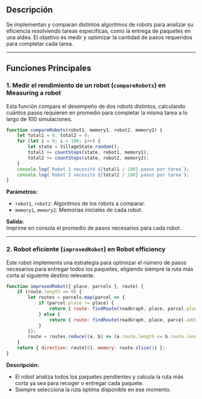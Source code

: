 

## Descripción

Se implementan y comparan distintos algoritmos de robots para analizar su eficiencia resolviendo tareas específicas, como la entrega de paquetes en una aldea. El objetivo es medir y optimizar la cantidad de pasos requeridos para completar cada tarea.

---

## Funciones Principales

### 1. Medir el rendimiento de un robot (`compareRobots`) en Measuring a robot

Esta función compara el desempeño de dos robots distintos, calculando cuántos pasos requieren en promedio para completar la misma tarea a lo largo de 100 simulaciones.

```javascript
function compareRobots(robot1, memory1, robot2, memory2) {
    let total1 = 0, total2 = 0;
    for (let i = 0; i < 100; i++) {
        let state = VillageState.random();
        total1 += countSteps(state, robot1, memory1);
        total2 += countSteps(state, robot2, memory2);
    }
    console.log(`Robot 1 necesitó ${total1 / 100} pasos por tarea`);
    console.log(`Robot 2 necesitó ${total2 / 100} pasos por tarea`);
}
```

**Parámetros:**
- `robot1`, `robot2`: Algoritmos de los robots a comparar.
- `memory1`, `memory2`: Memorias iniciales de cada robot.

**Salida:**  
Imprime en consola el promedio de pasos necesarios para cada robot.

---

### 2. Robot eficiente (`improvedRobot`) en Robot efficiency

Este robot implementa una estrategia para optimizar el número de pasos necesarios para entregar todos los paquetes, eligiendo siempre la ruta más corta al siguiente destino relevante.

```javascript
function improvedRobot({ place, parcels }, route) {
    if (route.length == 0) {
        let routes = parcels.map(parcel => {
            if (parcel.place != place) {
                return { route: findRoute(roadGraph, place, parcel.place), pickUp: true };
            } else {
                return { route: findRoute(roadGraph, place, parcel.address), pickUp: false };
            }
        });
        route = routes.reduce((a, b) => (a.route.length <= b.route.length ? a : b)).route;
    }
    return { direction: route[0], memory: route.slice(1) };
}
```

**Descripción:**  
- El robot analiza todos los paquetes pendientes y calcula la ruta más corta ya sea para recoger o entregar cada paquete.
- Siempre selecciona la ruta óptima disponible en ese momento.




